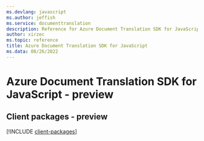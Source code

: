 ```yaml
---
ms.devlang: javascript
ms.author: jeffish
ms.service: documenttranslation
description: Reference for Azure Document Translation SDK for JavaScript
author: xirzec
ms.topic: reference
title: Azure Document Translation SDK for JavaScript
ms.data: 08/26/2022
---
```

# Azure Document Translation SDK for JavaScript - preview

## Client packages - preview
[!INCLUDE [client-packages](document-translation-client-index.md)]